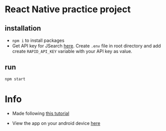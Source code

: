 # React Native practice project

## installation

- `npm i` to install packages
- Get API key for JSearch [here](https://rapidapi.com/letscrape-6bRBa3QguO5/api/jsearch). Create `.env` file in root directory and add create `RAPID_API_KEY` variable with your API key as value.

## run

`npm start`

# Info

- Made following [this tutorial](https://youtu.be/mJ3bGvy0WAY)

- View the app on your android device [here](https://expo.dev/@koda_pig/jobsift-react-native-app?serviceType=classic&distribution=expo-)
